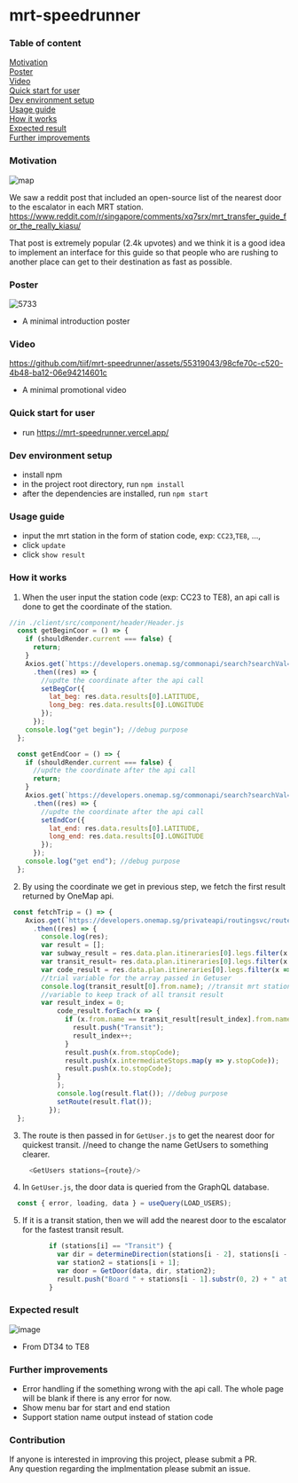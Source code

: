 # mrt-speedrunner
### Table of content
[Motivation](https://github.com/tiif/mrt-speedrunner/blob/master/motivation)  
[Poster](https://github.com/tiif/mrt-speedrunner/blob/master/poster)  
[Video](https://github.com/tiif/mrt-speedrunner/blob/master/video)  
[Quick start for user](https://github.com/tiif/mrt-speedrunner/blob/master/README.md#quick-start-for-user)  
[Dev environment setup](https://github.com/tiif/mrt-speedrunner/blob/master/README.md#dev-environment-setup)  
[Usage guide](https://github.com/tiif/mrt-speedrunner/blob/master/README.md#usage-guide)  
[How it works](https://github.com/tiif/mrt-speedrunner/blob/master/README.md#how-it-works)  
[Expected result](https://github.com/tiif/mrt-speedrunner/blob/master/README.md#expected-result)  
[Further improvements](https://github.com/tiif/mrt-speedrunner/blob/master/README.md#further-improvements)  

### Motivation
![map](https://github.com/tiif/mrt-speedrunner/assets/55319043/2de8fd14-4d95-4b51-b4e9-5484c9a55329)

We saw a reddit post that included an open-source list of the nearest door to the escalator in each MRT station. 
https://www.reddit.com/r/singapore/comments/xq7srx/mrt_transfer_guide_for_the_really_kiasu/

That post is extremely popular (2.4k upvotes) and we think it is a good idea to implement an interface for this guide so that people who are rushing to another place can get to their destination as fast as possible. 

### Poster
![5733](https://github.com/tiif/mrt-speedrunner/assets/55319043/eea9e793-a517-4424-90b4-5c94e31ee5a8)

- A minimal introduction poster

### Video





https://github.com/tiif/mrt-speedrunner/assets/55319043/98cfe70c-c520-4b48-ba12-06e94214601c




- A minimal promotional video

### Quick start for user
- run https://mrt-speedrunner.vercel.app/

### Dev environment setup
- install npm
- in the project root directory, run ``npm install`` 
- after the dependencies are installed, run ``npm start``

### Usage guide 
- input the mrt station in the form of station code, exp: ``CC23``,``TE8``, ..., 
- click ``update``
- click ``show result``

### How it works
1. When the user input the station code (exp: CC23 to TE8), an api call is done to get the coordinate of the station.  
```javascript
//in ./client/src/component/header/Header.js
  const getBeginCoor = () => {
    if (shouldRender.current === false) {
      return;
    }
    Axios.get(`https://developers.onemap.sg/commonapi/search?searchVal=${begin}&returnGeom=Y&getAddrDetails=N&pageNum=1`)
      .then((res) => {
        //updte the coordinate after the api call
        setBegCor({
          lat_beg: res.data.results[0].LATITUDE,
          long_beg: res.data.results[0].LONGITUDE
        });
      });
    console.log("get begin"); //debug purpose
  };

  const getEndCoor = () => {
    if (shouldRender.current === false) {
      //updte the coordinate after the api call
      return;
    }
    Axios.get(`https://developers.onemap.sg/commonapi/search?searchVal=${end}&returnGeom=Y&getAddrDetails=N&pageNum=1`)
      .then((res) => {
        //updte the coordinate after the api call
        setEndCor({
          lat_end: res.data.results[0].LATITUDE,
          long_end: res.data.results[0].LONGITUDE
        });
      });
    console.log("get end"); //debug purpose
  };
```
2. By using the coordinate we get in previous step, we fetch the first result returned by OneMap api.
```javascript
 const fetchTrip = () => {
    Axios.get(`https://developers.onemap.sg/privateapi/routingsvc/route?start=${begCor.lat_beg}%2C${begCor.long_beg}&end=${endCor.lat_end}%2C${endCor.long_end}%2C&routeType=pt&token=${token}&date=2023-03-12&time=15%3A30%3A00&mode=RAIL&maxWalkDistance=1000`)
      .then((res) => {
        console.log(res);
        var result = [];
        var subway_result = res.data.plan.itineraries[0].legs.filter(x => x.mode === "SUBWAY");
        var transit_result= res.data.plan.itineraries[0].legs.filter(x => (x.mode === "WALK" && x.from.vertexType == "TRANSIT"));
        var code_result = res.data.plan.itineraries[0].legs.filter(x => x.mode === "SUBWAY");
        //trial variable for the array passed in Getuser
        console.log(transit_result[0].from.name); //transit mrt station name
        //variable to keep track of all transit result
        var result_index = 0;
            code_result.forEach(x => {
              if (x.from.name == transit_result[result_index].from.name) {
                result.push("Transit");
                result_index++;
              }
              result.push(x.from.stopCode);
              result.push(x.intermediateStops.map(y => y.stopCode));
              result.push(x.to.stopCode);
            }
            );
            console.log(result.flat()); //debug purpose
            setRoute(result.flat());
          });
  }; 

```
3. The route is then passed in for ``GetUser.js`` to get the nearest door for quickest transit. //need to change the name GetUsers to something clearer.
```javascript
     <GetUsers stations={route}/>
```
4. In ``GetUser.js``, the door data is queried from the GraphQL database.
```javascript
  const { error, loading, data } = useQuery(LOAD_USERS);
```
5. If it is a transit station, then we will add the nearest door to the escalator for the fastest transit result.
```javascript
          if (stations[i] == "Transit") {
            var dir = determineDirection(stations[i - 2], stations[i - 1]);
            var station2 = stations[i + 1];
            var door = GetDoor(data, dir, station2);
            result.push("Board " + stations[i - 1].substr(0, 2) + " at door " + door);
          }
```

### Expected result
![image](https://github.com/tiif/mrt-speedrunner/assets/55319043/2bbf33d1-174b-44f6-9c49-79e6582edae6)
- From DT34 to TE8


### Further improvements
- Error handling if the something wrong with the api call. The whole page will be blank if there is any error for now.
- Show menu bar for start and end station
- Support station name output instead of station code

### Contribution
If anyone is interested in improving this project, please submit a PR.  
Any question regarding the implmentation please submit an issue. 


